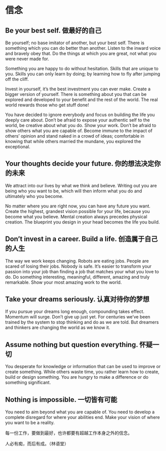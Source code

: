 # 信念

## Be your best self. 做最好的自己
Be yourself; no base imitator of another, but your best self. There is something which you can do better than another.
Listen to the inward voice and bravely obey that. Do the things at which you are great, not what you were never made for.

Something you are happy to do without hesitation. Skills that are unique to you.
Skills you can only learn by doing; by learning how to fly after jumping off the cliff.

Invest in yourself, it’s the best investment you can ever make. Create a bigger version of yourself.
There is something about you that can be explored and developed to your benefit and the rest of the world.
The real world rewards those who get stuff done!

You have decided to ignore everybody and focus on building the life you deeply care about.
Don’t be afraid to expose your authentic self to the world, be creative about what you do.
Show your work. Don’t be afraid to show others what you are capable of.
Become immune to the impact of others’ opinion and stand naked in a crowd of ideas; comfortable in knowing that while others married the mundane, you explored the exceptional.

## Your thoughts decide your future. 你的想法决定你的未来
We attract into our lives by what we think and believe.
Writing out you are being who you want to be, which will then inform what you do and ultimately who you become.

No matter where you are right now, you can have any future you want.
Create the highest, grandest vision possible for your life, because you become what you believe.
Mental creation always precedes physical creation. The blueprint you design in your head becomes the life you build.

## Don’t invest in a career. Build a life. 创造属于自己的人生
The way we work keeps changing. Robots are eating jobs. People are scared of losing their jobs. Nobody is safe.
It’s easier to transform your passion into your job than finding a job that matches your what you love to do.
Do something interesting, meaningful, different, amazing and truly remarkable. Show your most amazing work to the world.

## Take your dreams seriously. 认真对待你的梦想
If you pursue your dreams long enough, compounding takes effect. Momentum will surge. Don’t give up just yet.
For centuries we’ve been trained by the system to stop thinking and do as we are told.
But dreamers and thinkers are changing the world as we know it.

## Assume nothing but question everything. 怀疑一切
You desperate for knowledge or information that can be used to improve or create something.
While others waste time, you rather learn how to create, build or design something.
You are hungry to make a difference or do something significant.

## Nothing is impossible. 一切皆有可能
You need to aim beyond what you are capable of.
You need to develop a complete disregard for where your abilities end.
Make your vision of where you want to be a reality.


每一份工作，要做到最好，也许都要有超越工作本身之外的信念。

人必有痴，而后有成。（林语堂）
